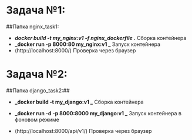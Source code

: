 # Задача №1:
##Папка nginx_task1:
*  **_docker build -t my_nginx:v1 -f nginx_dockerfile ._**   Сборка контейнера
* **_docker run -p 8000:80 my_nginx:v1 _**  Запуск контейнера
* (http://localhost:8000/) Проверка через браузер

# Задача №2:
##Папка django_task2:##
* **_docker build -t my_django:v1 _** Сборка контейнера

* **_docker run -d -p 8000:8000 my_django:v1 _** Запуск контейнера в фоновом режиме

* (http://localhost:8000/api/v1/) Проверка через браузер